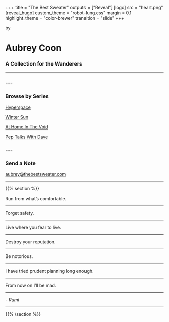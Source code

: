 +++
title = "The Best Sweater"
outputs = ["Reveal"]
[logo]
src = "heart.png"
[reveal_hugo]
custom_theme = "robot-lung.css"
margin = 0.1
highlight_theme = "color-brewer"
transition = "slide"
+++

by

# Aubrey Coon

### A Collection for the Wanderers

---

### ---

### Browse by Series

[Hyperspace](/#/3)

[Winter Sun](/winter_sun)

[At Home In The Void](/at_home_in_the_void) 

[Pep Talks With Dave](/pep_talks_with_dave)

### ---
 
### Send a Note

aubrey@thebestsweater.com

---

{{% section %}}

Run from what’s comfortable. 

---

Forget safety. 

---

Live where you fear to live. 

---

Destroy your reputation. 

---

Be notorious. 

---

I have tried prudent planning long enough. 

---

From now on I’ll be mad.

---

*- Rumi*

---

{{% /section %}}